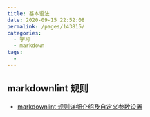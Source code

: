```yaml
---
title: 基本语法
date: 2020-09-15 22:52:08
permalink: /pages/143815/
categories: 
  - 学习
  - markdown
tags: 
  - 
---
```


## markdownlint 规则

- [markdownlint 规则详细介绍及自定义参数设置](https://www.jianshu.com/p/51523a1c6fe1)
